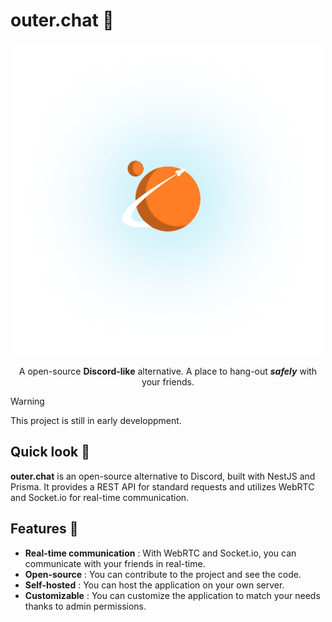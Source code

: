 # outer.chat 🚀

<p align="center">
  <a target="blank"><img src="https://github.com/outer-chat/.github/blob/main/.readme/outerchat.png" width="500" alt="Outer-Chat logo" /></a>
</p>

<p align="center">
  A open-source <strong>Discord-like</strong> alternative. A place to hang-out <em><strong>safely</strong></em> with your friends.
</p>

> [!WARNING]
> This project is still in early developpment.

## Quick look 📸

**outer.chat** is an open-source alternative to Discord, built with NestJS and Prisma. It provides a REST API for standard requests and utilizes WebRTC and Socket.io for real-time communication.

## Features 🎉

- **Real-time communication** : With WebRTC and Socket.io, you can communicate with your friends in real-time.
- **Open-source** : You can contribute to the project and see the code.
- **Self-hosted** : You can host the application on your own server.
- **Customizable** : You can customize the application to match your needs thanks to admin permissions.
